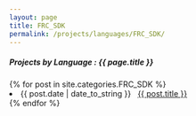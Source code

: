 ```yaml
---
layout: page
title: FRC_SDK
permalink: /projects/languages/FRC_SDK/
---
```


<h5> Projects by Language : {{ page.title }} </h5>

<div class="card">
{% for post in site.categories.FRC_SDK %}
 <li class="category-posts"><span>{{ post.date | date_to_string }}</span> &nbsp; <a href="{{ post.url }}">{{ post.title }}</a></li>
{% endfor %}

</div>
